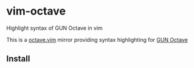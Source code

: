 # vim-octave
Highlight syntax of GUN Octave in vim

This is a [octave.vim](https://www.vim.org/scripts/script.php?script_id=3600) mirror providing syntax highlighting for [GUN Octave](https://www.gnu.org/software/octave/)

## Install
